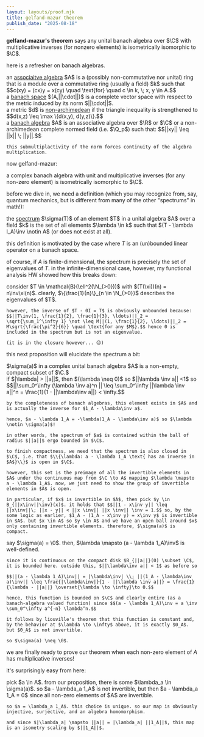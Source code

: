 ```yaml
---
layout: layouts/proof.njk
title: gelfand-mazur theorem
publish_date: "2025-08-18"
---
```


<b>gelfand-mazur's theorem</b> says any unital banach algebra over $\C$ with multiplicative inverses (for nonzero elements) is isometrically isomorphic to $\C$.

here is a refresher on banach algebras.

<div class = "subthm-box" type = "def" name="associative algebra">
    an <u>associaitve algebra</u> $A$ is a (possibly non-commutative nor unital) ring that is a module over a commutative ring (usually a field) $k$ such that $$c(xy) = (cx)y  = x(cy) \quad \text{for} \quad c \in k, \; x, y \in A.$$
</div>

<div class = "subthm-box" type = "def" name="banach space">
    a <u>banach space</u> $(A,||\cdot||)$ is a complete vector space with respect to the metric induced by its norm $||\cdot||$.
</div>

<div class = "subthm-box" type = "def" name="non-archimedean metric">
    a metric $d$ is <u>non-archimedean</u> if the triangle inequality is strengthened to $$d(x,z) \leq \max \{d(x,y), d(y,z)\}.$$
</div>

<div class = "subthm-box" type = "def" name="banach algebra">
    a <u>banach algebra</u> $A$ is an associative algebra over $\R$ or $\C$ or a non-archimedean complete normed field (i.e. $\Q_p$) such that: $$||xy|| \leq ||x|| \; ||y||.$$

    this submultiplactivity of the norm forces continuity of the algebra multiplication.
</div>

now gelfand-mazur:

<div class = "thm-box" name = "gelfand-mazur">
    a complex banach algebra with unit and multiplicative inverses (for any non-zero element) is isometrically isomorphic to $\C$.
</div>

before we dive in, we need a definition (which you may recognize from, say, quantum mechanics, but is different from many of the other "spectrums" in math!):

<div class = "subthm-box" type = "def" name = "spectrum">
    the <u>spectrum</u> $\sigma(T)$ of an element $T$ in a unital algebra $A$ over a field $k$ is the set of all elements $\lambda \in k$ such that $(T - \lambda I_A)\inv \notin A$ (or does not exist at all).
</div>

this definition is motivated by the case where $T$ is an (un)bounded linear operator on a banach space.

of course, if $A$ is finite-dimensional, the spectrum is precisely the set of eigenvalues of $T$. in the infinite-dimensional case, however, my functional analysis HW showed how this breaks down:

<div class = "subthm-box" type = "ex">
    consider $T \in \mathcal{B}(\ell^2(\N_{>0}))$ with $(T(\xi))(n) = n\inv\xi(n)$. clearly, $\{\frac{1}{n}\}_{n \in \N_{>0}}$ describes the eigenvalues of $T$.
    
    however, the inverse of $T - 0I = T$ is obviously unbounded because: $$||T\inv(1, \frac{1}{2}, \frac{1}{3}, \ldots)||_2 = \sqrt{\sum_1^\infty 1} \not \leq M||(1, \frac{1}{2}, \ldots)||_2 = M\sqrt{\frac{\pi^2}{6}} \quad \text{for any $M$}.$$ hence 0 is included in the spectrum but is not an eigenvalue.
    
    (it is in the closure however... 😉)
</div>

this next proposition will elucidate the spectrum a bit:

<div class = "subthm-box" type = "prop">
    $\sigma(a)$ in a complex unital banach algebra $A$ is a non-empty, compact subset of $\C.$
</div>

<div class = "subthm-box" type = "proof" name = "compact">    
    if $|\lambda| > ||a||$, then $(\lambda \neq 0)$ so $||\lambda \inv a|| <1$ so $$||\sum_0^\infty (\lambda \inv a)^n || \leq \sum_0^\infty ||\lambda \inv a||^n = \frac{1}{1 - ||\lambda\inv a||} < \infty.$$
    
    by the completeness of banach algebras, this element exists in $A$ and is actually the inverse for $1_A - \lambda\inv a$.
    
    hence, $a - \lambda 1_A = -\lambda(1_A - \lambda\inv a)$ so $\lambda \notin \sigma(a)$!

    in other words, the spectrum of $a$ is contained within the ball of radius $||a||$ ergo bounded in $\C$.

    to finish compactness, we need that the spectrum is also closed in $\C$, i.e. that $\\{\lambda: a - \lambda 1_A \text{ has an inverse in $A$}\\}$ is open in $\C$.

    however, this set is the preimage of all the invertible elements in $A$ under the continuous map from $\C \to A$ mapping $\lambda \mapsto a - \lambda 1_A$. now, we just need to show the group of invertible elements in $A$ is open.
    
    in particular, if $x$ is invertible in $A$, then pick $y \in B_{||x\inv||\inv}(x)$. it holds that $$||1 - x\inv y|| \leq ||x\inv||\; ||x - y|| < ||x \inv|| ||x \inv|| \inv = 1.$$ so, by the some logic as earlier, $1_A - (1_A - x\inv y) = x\inv y$ is invertible in $A$. but $x \in A$ so $y \in A$ and we have an open ball around $x$ only containing invertible elements. therefore, $\sigma(a)$ is compact.
</div>

<div class = "subthm-box" type = "proof" name = "non-empty">
    say $\sigma(a) = \0$. then, $\lambda \mapsto (a - \lambda 1_A)\inv$ is well-defined.

    since it is continuous on the compact disk $B_{||a||}(0) \subset \C$, it is bounded here. outside this, $||\lambda\inv a|| < 1$ as before so 
    
    $$||(a - \lambda 1_A)\inv|| = |\lambda\inv| \\; ||(1_A - \lambda\inv a)\inv|| \leq \frac{|\lambda\inv|}{1 - ||\lambda \inv a||} = \frac{1}{\lambda - ||a||} \overset{\lambda \to \infty}\to 0.$$

    hence, this function is bounded on $\C$ and clearly entire (as a banach-algebra valued function) since $$(a - \lambda 1_A)\inv = a \inv \sum_0^\infty a^{-n} \lambda^n.$$

    it follows by liouville's theorem that this function is constant and, by the behavior at $\lambda \to \infty$ above, it is exactly $0_A$. but $0_A$ is not invertible.
    
    so $\sigma(a) \neq \0$.
</div>

we are finally ready to prove our theorem when each non-zero element of $A$ has multiplicative inverses!

it's surprisingly easy from here:

<div class = "subthm-box" type = "proof" name = "gelfand-mazur">
    pick $a \in A$. from our proposition, there is some $\lambda_a \in \sigma(a)$. so $a - \lambda_a 1_A$ is not invertible, but then $a - \lambda_a 1_A = 0$ since all non-zero elements of $A$ are invertible.

    so $a = \lambda_a 1_A$. this choice is unique. so our map is obviously injective, surjective, and an algebra homomorphism. 
    
    and since $|\lambda_a| \mapsto ||a|| = |\lambda_a| ||1_A||$, this map is an isometry scaling by $||1_A||$.
</div>